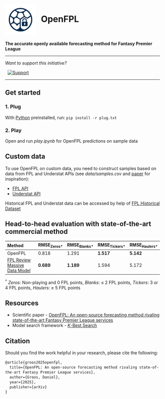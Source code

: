 <h1>
  <img src="OpenFPL.png" alt="OpenFPL" width="100" style="vertical-align: middle; margin-right: 10px;">
  OpenFPL
</h1>
<b>The accurate openly available forecasting method for Fantasy Premier League</b>

<hr>

<i>Want to support this initiative?</i>

<a href="https://www.paypal.com/donate/?hosted_button_id=EKNGVA5RU2B96" target="_blank">
  <img src="https://www.paypalobjects.com/en_US/i/btn/btn_donate_SM.gif" alt="Support" style="height: 24px; margin-left: 8px;">
</a>

<hr>

## Get started

### 1. Plug

With [Python](https://www.python.org/downloads/) preinstalled, run: ```pip install -r plug.txt```

### 2. Play

Open and run *play.ipynb* for OpenFPL predictions on sample data

## Custom data

To use OpenFPL on custom data, you need to construct samples based on data from FPL and Understat APIs (see *data/samples.csv* and [paper](https://arxiv.org/abs/2507.XXXXX) for inspiration):

- [FPL API](https://fantasy.premierleague.com/api/bootstrap-static/)
- [Understat API](https://understat.com/league/EPL/)

Historical FPL and Understat data can be accessed by help of [FPL Historical Dataset](https://github.com/vaastav/Fantasy-Premier-League)

## Head-to-head evaluation with state-of-the-art commercial method

| Method | RMSE<sub>Zeros*</sub> | RMSE<sub>Blanks*</sub> | RMSE<sub>Tickers*</sub> | RMSE<sub>Haulers*</sub> |
| :--  | --- | --- | --- | --- |
| OpenFPL | 0.818 | 1.291 | <b>1.517</b> | <b>5.142</b> |
| [FPL Review Massive Data Model](https://fplreview.com/) | <b>0.689</b> | <b>1.189</b> | 1.594 | 5.172 | 

<sup>*</sup> *Zeros*: Non-playing and 0 FPL points, *Blanks*: ≤ 2 FPL points, *Tickers*: 3 or 4 FPL points, *Haulers*: ≥ 5 FPL points

## Resources

- Scientific paper - [OpenFPL: An open-source forecasting method rivaling state-of-the-art Fantasy Premier League services](https://arxiv.org/abs/2507.XXXXX)
- Model search framework - [*K*-Best Search](https://github.com/daniegr/KBestSearch)

## Citation

Should you find the work helpful in your research, please cite the following:
```
@article{groos2025openfpl,
  title={OpenFPL: An open-source forecasting method rivaling state-of-the-art Fantasy Premier League services},
  author={Groos, Daniel},
  year={2025},
  publisher={arXiv}
}
```

